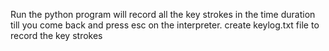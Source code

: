 Run the python program will record all the key strokes in the time duration till you come back and press esc on the interpreter.
create keylog.txt file to record the key strokes

